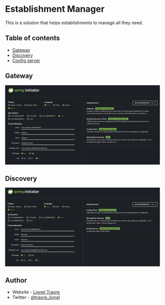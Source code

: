 # Establishment Manager

This is a solution that helps establishments to manage all they need.

## Table of contents

- [Gateway](#gateway)
- [Discovery](#discovery)
- [Config server](#config)


## Gateway

![](./readme-assets/gateway-sb-generator.png)

## Discovery

![](./readme-assets/discovery-sb-generator.png)

## Author

- Website - [Lionel Traore](https://lioneltraore.com)
- Twitter - [@traore_lionel](https://www.twitter.com/traore_lionel)

